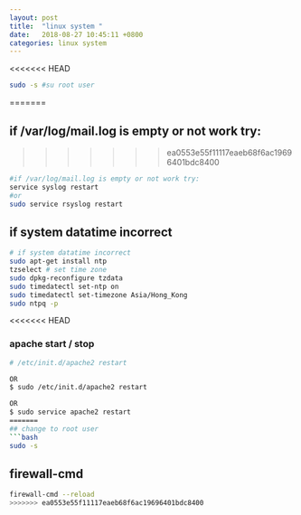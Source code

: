 ```yaml
---
layout: post
title:  "linux system "
date:   2018-08-27 10:45:11 +0800
categories: linux system
---
```

<<<<<<< HEAD



```bash
sudo -s #su root user
```
=======
## if /var/log/mail.log is empty or not work try:
>>>>>>> ea0553e55f11117eaeb68f6ac19696401bdc8400
```bash
#if /var/log/mail.log is empty or not work try:
service syslog restart 
#or 
sudo service rsyslog restart
```
## if system datatime incorrect
```bash
# if system datatime incorrect
sudo apt-get install ntp
tzselect # set time zone
sudo dpkg-reconfigure tzdata
sudo timedatectl set-ntp on
sudo timedatectl set-timezone Asia/Hong_Kong
sudo ntpq -p
```
<<<<<<< HEAD
### apache start / stop
```bash
# /etc/init.d/apache2 restart

OR
$ sudo /etc/init.d/apache2 restart

OR
$ sudo service apache2 restart
=======
## change to root user
```bash
sudo -s
```

## firewall-cmd
```bash
firewall-cmd --reload
>>>>>>> ea0553e55f11117eaeb68f6ac19696401bdc8400
```